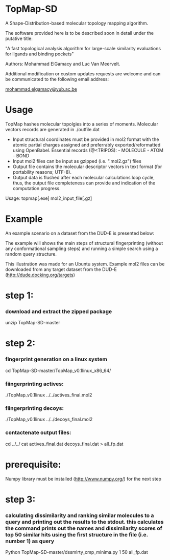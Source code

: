 TopMap-SD
=========

A Shape-Distribution-based molecular topology mapping algorithm.


The software provided here is to be described soon in detail under the putative title:

"A fast topological analysis algorithm for large-scale similarity evaluations for ligands
and binding pockets"

Authors: Mohammad ElGamacy and Luc Van Meervelt.



Additional modification or custom updates requests are welcome and can
be communicated to the following email address: 

mohammad.elgamacy@vub.ac.be

Usage
=====

TopMap hashes molecular topolgies into a series of moments.
Molecular vectors records are generated in ./outfile.dat

- Input structural coordinates must be provided in mol2 format
    with the atomic partial charges assigned and preferrably
    exported/reformatted using OpenBabel.
    Essential records (@<TRIPOS):
        - MOLECULE
        - ATOM
        - BOND
- Input mol2 files can be input as gzipped (i.e. ".mol2.gz") files
- Output file contains the molecular descriptor vectors
    in text format (for portability reasons; UTF-8).
- Output data is flushed after each molecular calculations loop
    cycle, thus, the output file completeness can provide and
    indication of the computation progress.

Usage:
topmap[.exe] mol2_input_file[.gz]

Example
=======

An example scenario on a dataset from the DUD-E is presented below:

The example will shows the main steps of structural fingerprinting (without any conformational sampling steps) and running a simple search using a random query structure.

This illustration was made for an Ubuntu system. Example mol2 files can be downloaded from any target dataset from the DUD-E (http://dude.docking.org/targets)

# step 1:
### download and extract the zipped package
unzip TopMap-SD-master

# step 2:
### fingerprint generation on a linux system
cd TopMap-SD-master/TopMap_v0.1linux_x86_64/
### fiingerprinting actives:
./TopMap_v0.1linux ../../actives_final.mol2 
### fiingerprinting decoys:
./TopMap_v0.1linux ../../decoys_final.mol2 
### contactenate output files:
cd ../../
cat actives_final.dat decoys_final.dat > all_fp.dat

# prerequisite:
Numpy library must be installed (http://www.numpy.org/) for the next step

# step 3:
### calculating dissimilarity and ranking similar molecules to a query and printing out the results to the stdout. this calculates the command prints out the names and dissimilarity scores of top 50 similar hits using the first structure in the file (i.e. number 1) as query
Python TopMap-SD-master/dssmlrty_cmp_minima.py 1 50 all_fp.dat
